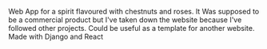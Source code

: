 Web App for a spirit flavoured with chestnuts and roses.
It Was supposed to be a commercial product but I've taken down the website
because I've followed other projects.
Could be useful as a template for another website.
Made with Django and React



